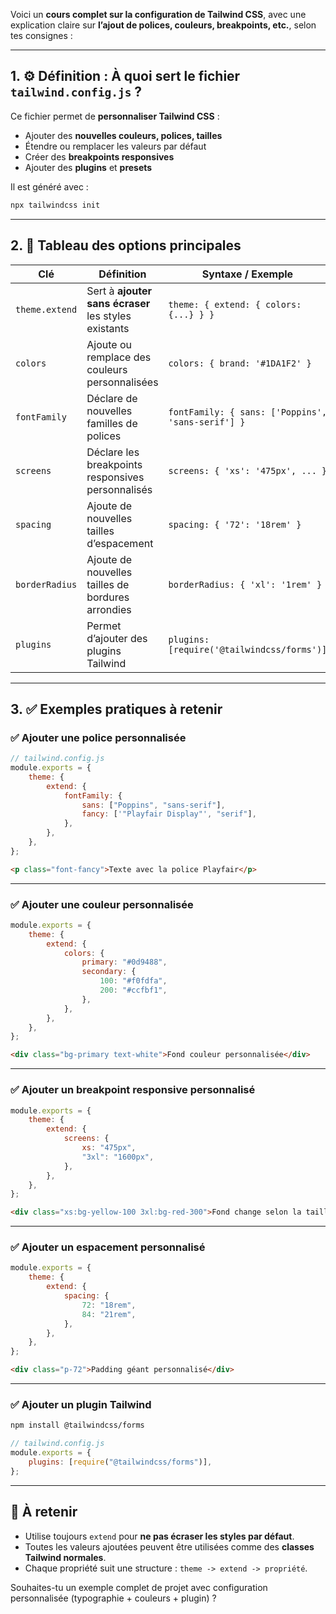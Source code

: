 Voici un **cours complet sur la configuration de Tailwind CSS**, avec une explication claire sur **l’ajout de polices, couleurs, breakpoints, etc.**, selon tes consignes :

---

## 1. ⚙️ Définition : À quoi sert le fichier `tailwind.config.js` ?

Ce fichier permet de **personnaliser Tailwind CSS** :

-   Ajouter des **nouvelles couleurs, polices, tailles**
-   Étendre ou remplacer les valeurs par défaut
-   Créer des **breakpoints responsives**
-   Ajouter des **plugins** et **presets**

Il est généré avec :

```bash
npx tailwindcss init
```

---

## 2. 🧱 Tableau des options principales

| **Clé**        | **Définition**                                       | **Syntaxe / Exemple**                             |
| -------------- | ---------------------------------------------------- | ------------------------------------------------- |
| `theme.extend` | Sert à **ajouter sans écraser** les styles existants | `theme: { extend: { colors: {...} } }`            |
| `colors`       | Ajoute ou remplace des couleurs personnalisées       | `colors: { brand: '#1DA1F2' }`                    |
| `fontFamily`   | Déclare de nouvelles familles de polices             | `fontFamily: { sans: ['Poppins', 'sans-serif'] }` |
| `screens`      | Déclare les breakpoints responsives personnalisés    | `screens: { 'xs': '475px', ... }`                 |
| `spacing`      | Ajoute de nouvelles tailles d’espacement             | `spacing: { '72': '18rem' }`                      |
| `borderRadius` | Ajoute de nouvelles tailles de bordures arrondies    | `borderRadius: { 'xl': '1rem' }`                  |
| `plugins`      | Permet d’ajouter des plugins Tailwind                | `plugins: [require('@tailwindcss/forms')]`        |

---

## 3. ✅ Exemples pratiques à retenir

### ✅ Ajouter une **police personnalisée**

```js
// tailwind.config.js
module.exports = {
	theme: {
		extend: {
			fontFamily: {
				sans: ["Poppins", "sans-serif"],
				fancy: ['"Playfair Display"', "serif"],
			},
		},
	},
};
```

```html
<p class="font-fancy">Texte avec la police Playfair</p>
```

---

### ✅ Ajouter une **couleur personnalisée**

```js
module.exports = {
	theme: {
		extend: {
			colors: {
				primary: "#0d9488",
				secondary: {
					100: "#f0fdfa",
					200: "#ccfbf1",
				},
			},
		},
	},
};
```

```html
<div class="bg-primary text-white">Fond couleur personnalisée</div>
```

---

### ✅ Ajouter un **breakpoint responsive** personnalisé

```js
module.exports = {
	theme: {
		extend: {
			screens: {
				xs: "475px",
				"3xl": "1600px",
			},
		},
	},
};
```

```html
<div class="xs:bg-yellow-100 3xl:bg-red-300">Fond change selon la taille</div>
```

---

### ✅ Ajouter un **espacement personnalisé**

```js
module.exports = {
	theme: {
		extend: {
			spacing: {
				72: "18rem",
				84: "21rem",
			},
		},
	},
};
```

```html
<div class="p-72">Padding géant personnalisé</div>
```

---

### ✅ Ajouter un **plugin Tailwind**

```bash
npm install @tailwindcss/forms
```

```js
// tailwind.config.js
module.exports = {
	plugins: [require("@tailwindcss/forms")],
};
```

---

## 📌 À retenir

-   Utilise toujours `extend` pour **ne pas écraser les styles par défaut**.
-   Toutes les valeurs ajoutées peuvent être utilisées comme des **classes Tailwind normales**.
-   Chaque propriété suit une structure : `theme -> extend -> propriété`.

Souhaites-tu un exemple complet de projet avec configuration personnalisée (typographie + couleurs + plugin) ?
